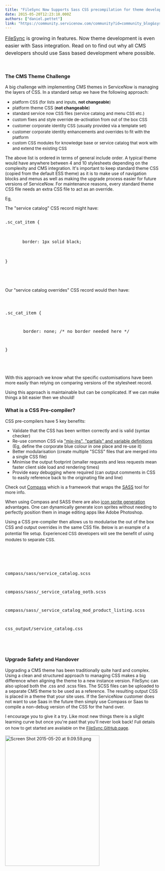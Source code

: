 ```yaml
---
title: "FileSync Now Supports Sass CSS precompilation for theme development"
date: 2015-05-20T12:23:18.000Z
authors: ["daniel.pettet"]
link: "https://community.servicenow.com/community?id=community_blog&sys_id=04fc22a5dbd0dbc01dcaf3231f9619cf"
---
```

<p><span style="font-size: 16px; line-height: 1.5em;"><a href="https://github.com/dynamicdan/filesync"><span style="font-size: 12pt;">FileSync</span></a><span style="font-size: 12pt;"> is growing in features. Now theme development is even easier with Sass integration. Read on to find out why all CMS developers should use Sass based development where possible.</span></span><span style="font-size: 12pt; font-weight: bold; line-height: 1.5em;"><br/></span></p><p><span style="font-size: 16px; font-weight: bold; line-height: 1.5em;"><br/></span></p><p><span style="font-size: 16px; font-weight: bold; line-height: 1.5em;">The CMS Theme Challenge</span></p><p></p><p>A big challenge with implementing CMS themes in ServiceNow is managing the layers of CSS. In a standard setup we have the following approach:</p><ul><li><span style="font-size: 10pt; line-height: 1.5em;">platform CSS (for lists and inputs, <strong>not changeable</strong>)</span></li><li>platform theme CSS (<strong>not changeable</strong>)</li><li><span style="font-size: 10pt; line-height: 1.5em;">standard service now CSS files (service catalog and menu CSS etc.)</span></li><li><span style="font-size: 10pt; line-height: 1.5em;">custom fixes and style override de-activation from out of the box CSS</span></li><li><span style="font-size: 10pt; line-height: 1.5em;">customer corporate identity CSS (usually provided via a template set)</span></li><li><span style="font-size: 10pt; line-height: 1.5em;">customer <span style="font-size: 13.3333330154419px;">corporate identity enhancements and overrides to fit with the platform</span></span></li><li><span style="font-size: 10pt; line-height: 1.5em;"><span style="font-size: 13.3333330154419px;">custom CSS modules for knowledge base or service catalog that work with and extend the existing CSS</span><br/></span></li></ul><p></p><p>The above list is ordered in terms of general include order. A typical theme would have anywhere between 4 and 10 stylesheets depending on the complexity and CMS integration. It's important to keep standard theme CSS (copied from the default ESS theme) as it is to make use of navigation blocks and menus as well as making the upgrade process easier for future versions of ServiceNow. For maintenance reasons, every standard theme CSS file needs an extra CSS file to act as an override.</p><p>Eg,</p><p></p><p>The "service catalog" CSS record might have:</p><pre __default_attr="css" __jive_macro_name="code" class="jive_text_macro jive_macro_code _jivemacro_uid_14321065915165831" jivemacro_uid="_14321065915165831">
<p><span style="font-size: 10pt; line-height: 1.5em;">.sc_cat_item {</span></p>
<p><span style="font-size: 10pt; line-height: 1.5em;">       border: 1px solid black;</span></p>
<p><span style="font-size: 10pt; line-height: 1.5em;">}</span></p>







</pre><p></p><p>Our "service catalog overrides" CSS record would then have:</p><pre __default_attr="css" __jive_macro_name="code" class="jive_text_macro jive_macro_code _jivemacro_uid_14321065915008819" jivemacro_uid="_14321065915008819">
<p>.sc_cat_item {</p>
<p>       border: none; /* no border needed here */</p>
<p>}</p>







</pre><p></p><p>With this approach we know what the specific customisations have been more easily than relying on comparing versions of the stylesheet record.</p><p>Using this approach is maintainable but can be complicated. If we can make things a bit easier then we should!</p><p></p><h3>What is a CSS Pre-compiler?</h3><p></p><p>CSS pre-compilers have 5 key benefits:</p><ul><li>Validate that the CSS has been written correctly and is valid (syntax checker)</li><li>Re-use common CSS via <a title="ss-lang.com/guide" href="http://sass-lang.com/guide">"mix-ins", "partials" and variable definitions</a> (Eg, define the corporate blue colour in one place and re-use it)</li><li>Better modularisation (create multiple "SCSS" files that are merged into a single CSS file)</li><li>Minimise the output footprint (smaller requests and less requests mean faster client side load and rendering times)</li><li>Provide easy debugging where required (can output comments in CSS to easily reference back to the originating file and line)</li></ul><p></p><p>Check out <a title="mpass-style.org/" href="http://compass-style.org/">Compass</a> which is a framework that wraps the <a title="ss-lang.com/" href="http://sass-lang.com/">SASS</a> tool for more info.</p><p>When using Compass and SASS there are also <a title="ss-tricks.com/css-sprites/" href="https://css-tricks.com/css-sprites/">icon sprite generation</a> advantages. One can dynamically generate icon sprites without needing to perfectly position them in image editing apps like Adobe Photoshop.</p><p></p><p>Using a CSS pre-compiler then allows us to modularise the out of the box CSS and output overrides in the same CSS file. <span style="font-size: 10pt; line-height: 1.5em;">Below is an example of a potential file setup. Experienced CSS developers will see the benefit of using modules to separate CSS.</span></p><p><span style="font-size: 10pt; line-height: 1.5em;"><br/></span></p><pre __default_attr="python" __jive_macro_name="code" class="jive_text_macro jive_macro_code _jivemacro_uid_14321065914819297" jivemacro_uid="_14321065914819297">
<p>compass/sass/service_catalog.scss</p>
<p>compass/sass/_service_catalog_ootb.scss</p>
<p>compass/sass/_service_catalog_mod_product_listing.scss</p>
<p>css_output/service_catalog.css</p>







</pre><p></p><h3></h3><h3>Upgrade Safety and Handover</h3><p></p><p>Upgrading a CMS theme has been traditionally quite hard and complex. Using a clean and structured approach to managing CSS makes a big difference when aligning the theme to a new instance version. FileSync can also upload both the .css and .scss files. The SCSS files can be uploaded to a separate CMS theme to be used as a reference. The resulting output CSS is placed in a theme that your site uses. If the ServiceNow customer does not want to use Saas in the future then simply use Compass or Saas to compile a non-debug version of the CSS for the hand over.</p><p></p><p>I encourage you to give it a try. Like most new things there is a slight learning curve but once you're past that you'll never look back! <span style="font-size: 10pt; line-height: 1.5em;">Full details on how to get started are available on the </span><a title="ithub.com/dynamicdan/filesync" href="https://github.com/dynamicdan/filesync" style="font-size: 10pt; line-height: 1.5em;">FileSync GitHub page</a><span style="font-size: 10pt; line-height: 1.5em;">.</span></p><p></p><p><a href="https://github.com/dynamicdan/filesync#sass-css-pre-compiler-support"><img   alt="Screen Shot 2015-05-20 at 9.09.59.png" class="image-0 jive-image" height="425" src="17c537f1dbd05704ed6af3231f9619ac.iix" style="height: 425px; width: 306.796875px;" width="307"/></a></p>